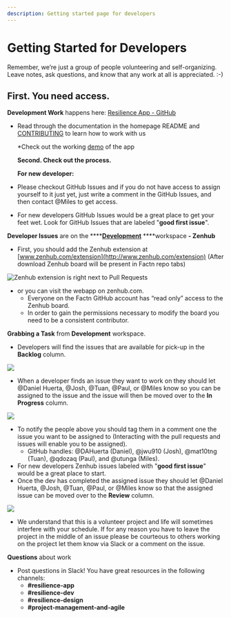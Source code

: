 ```yaml
---
description: Getting started page for developers
---
```


# Getting Started for Developers

Remember, we’re just a group of people volunteering and self-organizing. Leave notes, ask questions, and know that any work at all is appreciated. :-\)

## First. You need access.

**Development Work** happens here: [Resilience App - GitHub](https://github.com/factn/resilience-app)

* Read through the documentation in the homepage README and [CONTRIBUTING](https://github.com/factn/resilience-app/blob/master/CONTRIBUTING.md) to learn how to work with us

  \*Check out the working [demo](https://mutualaid-757f6.web.app/) of the app

  **Second. Check out the process.**

  **For new developer:**

* Please checkout GitHub Issues and if you do not have access to assign yourself to it just yet, just write a comment in the GitHub Issues, and then contact @Miles to get access.
* For new developers GitHub Issues would be a great place to get your feet wet.  Look for GitHub Issues that are labeled "**good first issue**".

**Developer Issues** are on the ****[**Development**](https://app.zenhub.com/workspaces/development-5ebdc0f6f820682b5eeccf1f/board?repos=248103592) ****workspace **- Zenhub**

* First, you should add the Zenhub extension at [www.zenhub.com/extension](http://www.zenhub.com/extension) \(After download Zenhub board will be present in Factn repo tabs\) 

![Zenhub extension is right next to Pull Requests](../.gitbook/assets/screen-shot-2020-05-20-at-12.58.31-pm.png)

* or you can visit the webapp on zenhub.com.
  * Everyone on the Factn GitHub account has “read only” access to the Zenhub board.
  * In order to gain the permissions necessary to modify the board you need to be a consistent contributor.

**Grabbing a Task** from **Development** workspace.

* Developers will find the issues that are available for pick-up in the **Backlog** column. 

![](../.gitbook/assets/screen-shot-2020-05-20-at-1.22.20-pm.png) 

* When a developer finds an issue they want to work on they should let @Daniel Huerta, @Josh, @Tuan, @Paul, or @Miles know so you can be assigned to the issue and the issue will then be moved over to the **In Progress** column.

![](../.gitbook/assets/screen-shot-2020-05-20-at-1.23.43-pm.png) 

* To notify the people above you should tag them in a comment one the issue you want to be assigned to \(Interacting with the pull requests and issues will enable you to be assigned\).
  * GitHub handles: @DAHuerta \(Daniel\), @jwu910 \(Josh\), @mat10tng \(Tuan\), @qdozaq \(Paul\), and @utunga \(Miles\).
* For new developers Zenhub issues labeled with "**good first issue**" would be a great place to start.
* Once the dev has completed the assigned issue they should let @Daniel Huerta, @Josh, @Tuan, @Paul, or @Miles know so that the assigned issue can be moved over to the **Review** column.

![](../.gitbook/assets/screen-shot-2020-05-20-at-1.40.34-pm.png) 

* We understand that this is a volunteer project and life will sometimes interfere with your schedule.  If for any reason you have to leave the project in the middle of an issue please be courteous to others working on the project let them know via Slack or a comment on the issue.

**Questions** about work

* Post questions in Slack! You have great resources in the following channels:
  * **\#resilience-app**
  * **\#resilience-dev**
  * **\#resilience-design**
  * **\#project-management-and-agile**

